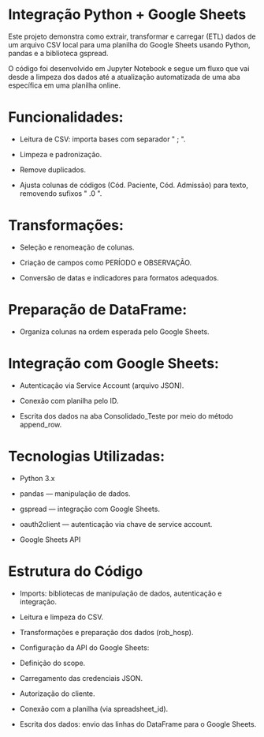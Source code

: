 # Integração Python + Google Sheets

Este projeto demonstra como extrair, transformar e carregar (ETL) dados de um arquivo CSV local para uma planilha do Google Sheets usando Python, pandas e a biblioteca gspread.

O código foi desenvolvido em Jupyter Notebook e segue um fluxo que vai desde a limpeza dos dados até a atualização automatizada de uma aba específica em uma planilha online.

# Funcionalidades:

- Leitura de CSV: importa bases com separador " ; ".

- Limpeza e padronização.

- Remove duplicados.

- Ajusta colunas de códigos (Cód. Paciente, Cód. Admissão) para texto, removendo sufixos " .0 ".

# Transformações:

- Seleção e renomeação de colunas.

- Criação de campos como PERÍODO e OBSERVAÇÃO.

- Conversão de datas e indicadores para formatos adequados.

# Preparação de DataFrame: 

- Organiza colunas na ordem esperada pelo Google Sheets.

# Integração com Google Sheets:

- Autenticação via Service Account (arquivo JSON).

- Conexão com planilha pelo ID.

- Escrita dos dados na aba Consolidado_Teste por meio do método append_row.

# Tecnologias Utilizadas:

- Python 3.x

- pandas — manipulação de dados.

- gspread — integração com Google Sheets.

- oauth2client — autenticação via chave de service account.

- Google Sheets API

# Estrutura do Código

- Imports: bibliotecas de manipulação de dados, autenticação e integração.

- Leitura e limpeza do CSV.

- Transformações e preparação dos dados (rob_hosp).

- Configuração da API do Google Sheets:

- Definição do scope.

- Carregamento das credenciais JSON.

- Autorização do cliente.

- Conexão com a planilha (via spreadsheet_id).

- Escrita dos dados: envio das linhas do DataFrame para o Google Sheets.
